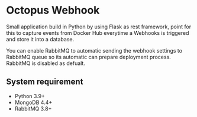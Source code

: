 # Octopus Webhook
Small application build in Python by using Flask as rest framework, point for this to capture events from Docker Hub everytime a Webhooks is triggered and store it into a database.

You can enable RabbitMQ to automatic sending the webhook settings to RabbitMQ queue so its automatic can prepare deployment process. RabbitMQ is disabled as defualt.

## System requirement
- Python 3.9+
- MongoDB 4.4+
- RabbitMQ 3.8+
